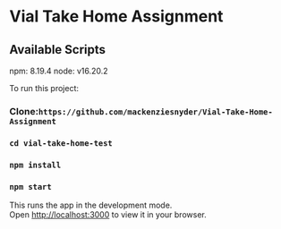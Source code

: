 # Vial Take Home Assignment

## Available Scripts

npm: 8.19.4
node: v16.20.2

To run this project:

### Clone:`https://github.com/mackenziesnyder/Vial-Take-Home-Assignment`
### `cd vial-take-home-test`
### `npm install`
### `npm start`

This runs the app in the development mode.\
Open [http://localhost:3000](http://localhost:3000) to view it in your browser.


